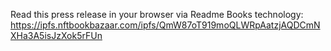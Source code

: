 Read this press release in your browser via Readme Books technology: https://ipfs.nftbookbazaar.com/ipfs/QmW87oT919moQLWRpAatzjAQDCmNXHa3A5isJzXok5rFUn
